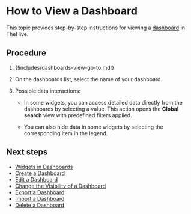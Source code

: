 # How to View a Dashboard

This topic provides step-by-step instructions for viewing a [dashboard](about-dashboards.md) in TheHive.

<h2>Procedure</h2>

1. {!includes/dashboards-view-go-to.md!}

2. On the dashboards list, select the name of your dashboard.

3. Possible data interactions:
    
    * In some widgets, you can access detailed data directly from the dashboards by selecting a value. This action opens the **Global search** view with predefined filters applied.

    * You can also hide data in some widgets by selecting the corresponding item in the legend.

<h2>Next steps</h2>

* [Widgets in Dashboards](widgets-dashboards.md)
* [Create a Dashboard](create-a-dashboard.md)
* [Edit a Dashboard](edit-a-dashboard.md)
* [Change the Visibility of a Dashboard](change-visibility-of-a-dashboard.md)
* [Export a Dashboard](export-a-dashboard.md)
* [Import a Dashboard](import-a-dashboard.md)
* [Delete a Dashboard](delete-a-dashboard.md)